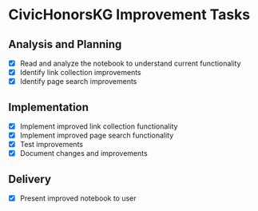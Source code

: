 # CivicHonorsKG Improvement Tasks

## Analysis and Planning
- [x] Read and analyze the notebook to understand current functionality
- [x] Identify link collection improvements
- [x] Identify page search improvements

## Implementation
- [x] Implement improved link collection functionality
- [x] Implement improved page search functionality
- [x] Test improvements
- [x] Document changes and improvements

## Delivery
- [x] Present improved notebook to user

